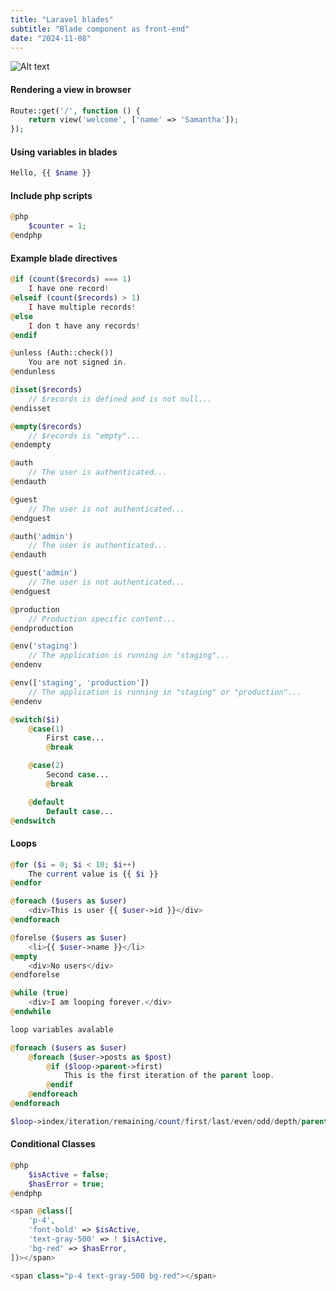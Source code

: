 ```yaml
---
title: "Laravel blades"
subtitle: "Blade component as front-end"
date: "2024-11-08"
---
```


![Alt text](/skills/laravel.png)

#### Rendering a view in browser

```php
Route::get('/', function () {
    return view('welcome', ['name' => 'Samantha']);
});
```

#### Using variables in blades

```php
Hello, {{ $name }}
```

#### Include php scripts

```php
@php
    $counter = 1;
@endphp
```

#### Example blade directives

```php
@if (count($records) === 1)
    I have one record!
@elseif (count($records) > 1)
    I have multiple records!
@else
    I don t have any records!
@endif
```

```php
@unless (Auth::check())
    You are not signed in.
@endunless
```

```php
@isset($records)
    // $records is defined and is not null...
@endisset

@empty($records)
    // $records is "empty"...
@endempty
```

```php
@auth
    // The user is authenticated...
@endauth

@guest
    // The user is not authenticated...
@endguest
```

```php
@auth('admin')
    // The user is authenticated...
@endauth

@guest('admin')
    // The user is not authenticated...
@endguest
```

```php
@production
    // Production specific content...
@endproduction
```

```php
@env('staging')
    // The application is running in "staging"...
@endenv

@env(['staging', 'production'])
    // The application is running in "staging" or "production"...
@endenv
```

```php
@switch($i)
    @case(1)
        First case...
        @break

    @case(2)
        Second case...
        @break

    @default
        Default case...
@endswitch
```

#### Loops

```php
@for ($i = 0; $i < 10; $i++)
    The current value is {{ $i }}
@endfor

@foreach ($users as $user)
    <div>This is user {{ $user->id }}</div>
@endforeach

@forelse ($users as $user)
    <li>{{ $user->name }}</li>
@empty
    <div>No users</div>
@endforelse

@while (true)
    <div>I am looping forever.</div>
@endwhile

loop variables avalable

@foreach ($users as $user)
    @foreach ($user->posts as $post)
        @if ($loop->parent->first)
            This is the first iteration of the parent loop.
        @endif
    @endforeach
@endforeach

$loop->index/iteration/remaining/count/first/last/even/odd/depth/parent
```

#### Conditional Classes

```php
@php
    $isActive = false;
    $hasError = true;
@endphp

<span @class([
    'p-4',
    'font-bold' => $isActive,
    'text-gray-500' => ! $isActive,
    'bg-red' => $hasError,
])></span>

<span class="p-4 text-gray-500 bg-red"></span>
```

